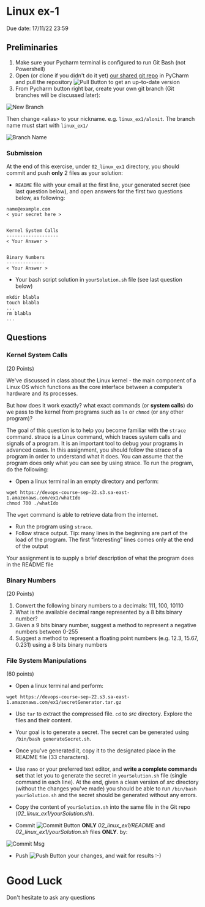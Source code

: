 # Linux ex-1
Due date: 17/11/22 23:59

## Preliminaries

1. Make sure your Pycharm terminal is configured to run Git Bash (not Powershell)
2. Open (or clone if you didn't do it yet) [our shared git repo](https://github.com/ronhadad22/DevOpsSep22) in PyCharm and pull the repository ![Pull Button](/mkdocs-DevOpsSep22/img/pull.png) to get an up-to-date version
3. From Pycharm button right bar, create your own git branch (Git branches will be discussed later):

![New Branch](/mkdocs-DevOpsSep22/img/branch.png)

Then change <alias\> to your nickname. e.g. `linux_ex1/alonit`. The branch name must start with `linux_ex1/`

![Branch Name](/mkdocs-DevOpsSep22/img/branch2.png)

### Submission

At the end of this exercise, under `02_linux_ex1` directory, you should commit and push **only** 2 files as your solution:

- `README` file with your email at the first line, your generated secret (see last question below), and open answers for the first two questions below, as following:
```text
name@example.com
< your secret here >


Kernel System Calls
-------------------
< Your Answer >


Binary Numbers
--------------
< Your Answer >

```

- Your bash script solution in `yourSolution.sh` file (see last question below)

```shell
mkdir blabla
touch blabla
...
rm blabla
...

```

## Questions

### Kernel System Calls
(20 Points)

We've discussed in class about the Linux kernel - the main component of a Linux OS which functions as the core interface between a computer’s hardware and its processes.

But how does it work exactly? what exact commands (or **system calls**) do we pass to the kernel from programs such as `ls` or `chmod` (or any other program)?

The goal of this question is to help you become familiar with the `strace` command. strace
is a Linux command, which traces system calls and signals of a program. It is an important tool
to debug your programs in advanced cases.
In this assignment, you should follow the strace of a program in order to understand what it
does. You can assume that the program does only what you can see by using strace.
To run the program, do the following:

- Open a linux terminal in an empty directory and perform:
```shell
wget https://devops-course-sep-22.s3.sa-east-1.amazonaws.com/ex1/whatIdo
chmod 700 ./whatIdo
```
The `wget` command is able to retrieve data from the internet.

- Run the program using `strace`.
- Follow strace output. Tip: many lines in the beginning are part of the load of the
program. The first “interesting” lines comes only at the end of the output

Your assignment is to supply a brief description of what the program does in the README file

### Binary Numbers
(20 Points)

1. Convert the following binary numbers to a decimals: 
111, 100, 10110
2. What is the available decimal range represented by a 8 bits binary number?
3. Given a 9 bits binary number, suggest a method to represent a negative numbers between 0-255
4. Suggest a method to represent a floating point numbers (e.g. 12.3,  15.67, 0.231) using a 8 bits binary numbers

### File System Manipulations
(60 points)

- Open a linux terminal and perform:
```shell
wget https://devops-course-sep-22.s3.sa-east-1.amazonaws.com/ex1/secretGenerator.tar.gz
```

- Use `tar` to extract the compressed file. `cd` to *src* directory. Explore the files and their content.
                                                                                                                                                                                                                                                                                                                                                                                                                                                                                                                                                                                                                                                                                                                                                                                                                                                                                                                                                                                                                                                                                                                                                                                                                                                                                                                                                                                                                                                                                                                                                                                                                                                                                                                                                                                                                                                                                                                                                                                                                                                                                                                                                                                                                                                                                                                                                                                                                                                
- Your goal is to generate a secret. The secret can be generated using `/bin/bash generateSecret.sh`.

- Once you've generated it, copy it to the designated place in the README file (33 characters). 

- Use `nano` or your preferred text editor, and **write a complete commands set** that let you to generate the secret in `yourSolution.sh` file (single command in each line).
At the end, given a clean version of *src* directory (without the changes you've made) you should be able to run `/bin/bash yourSolution.sh` and the secret should be generated without any errors. 
- Copy the content of `yourSolution.sh` into the same file in the Git repo (_02_linux_ex1/yourSolution.sh_). 
- Commit ![Commit Button](/mkdocs-DevOpsSep22/img/commit.png) **ONLY** *02_linux_ex1/README* and *02_linux_ex1/yourSolution.sh* files **ONLY**. by:

![Commit Msg](/mkdocs-DevOpsSep22/img/commitmsg.png)

- Push ![Push Button](/mkdocs-DevOpsSep22/img/push.png) your changes, and wait for results :-)


# Good Luck

Don't hesitate to ask any questions